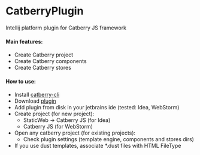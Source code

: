 # CatberryPlugin
Intellij platform plugin for Catberry JS framework

#### Main features:
* Create Catberry project
* Create Catberry components
* Create Catberry stores

#### How to use:
* Install [catberry-cli](https://www.npmjs.com/package/catberry-cli)
* Download [plugin](https://yadi.sk/d/Ws4bwFAjq3oxN)
* Add plugin from disk in your jetbrains ide (tested: Idea, WebStorm)
* Create project (for new project):
	* StaticWeb -> Catberry JS (for Idea)
	* Catberry JS (for WebStorm)
* Open any catberry project (for existing projects):
	* Check plugin settings (template engine, components and stores dirs)
* If you use dust templates, associate \*.dust files with HTML FileType
